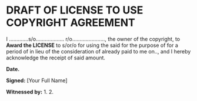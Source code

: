 # **DRAFT OF LICENSE TO USE COPYRIGHT AGREEMENT**

I ………….s/o………………. r/o………………...., the owner of the copyright, to **Award the LICENSE** to s/or/o for using the said for the purpose of for a period of in lieu of the consideration of already paid to me on.., and I hereby acknowledge the receipt of said amount.

**Date.** 

**Signed:**
[Your Full Name]

**Witnessed by:**
1. 
2.
